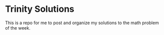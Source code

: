# Trinity Solutions

This is a repo for me to post and organize my solutions to the math problem of the week.
